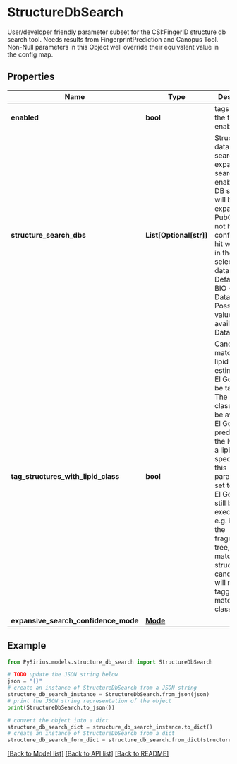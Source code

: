 # StructureDbSearch

User/developer friendly parameter subset for the CSI:FingerID structure db search tool.  Needs results from FingerprintPrediction and Canopus Tool.  Non-Null parameters in this Object well override their equivalent value in the config map.

## Properties

Name | Type | Description | Notes
------------ | ------------- | ------------- | -------------
**enabled** | **bool** | tags whether the tool is enabled | [optional] 
**structure_search_dbs** | **List[Optional[str]]** | Structure databases to search in, If expansive search is enabled this DB selection will be expanded to PubChem  if not high confidence hit was found in the selected databases.   Defaults to BIO + Custom Databases. Possible values are available to Database API. | [optional] 
**tag_structures_with_lipid_class** | **bool** | Candidates matching the lipid class estimated by El Gordo will be tagged.  The lipid class will only be available if El Gordo predicts that the MS/MS is a lipid spectrum.  If this parameter is set to &#39;false&#39; El Gordo will still be executed and e.g. improve the fragmentation  tree, but the matching structure candidates will not be tagged if they match lipid class. | [optional] 
**expansive_search_confidence_mode** | [**Mode**](Mode.md) |  | [optional] 

## Example

```python
from PySirius.models.structure_db_search import StructureDbSearch

# TODO update the JSON string below
json = "{}"
# create an instance of StructureDbSearch from a JSON string
structure_db_search_instance = StructureDbSearch.from_json(json)
# print the JSON string representation of the object
print(StructureDbSearch.to_json())

# convert the object into a dict
structure_db_search_dict = structure_db_search_instance.to_dict()
# create an instance of StructureDbSearch from a dict
structure_db_search_form_dict = structure_db_search.from_dict(structure_db_search_dict)
```
[[Back to Model list]](../README.md#documentation-for-models) [[Back to API list]](../README.md#documentation-for-api-endpoints) [[Back to README]](../README.md)


